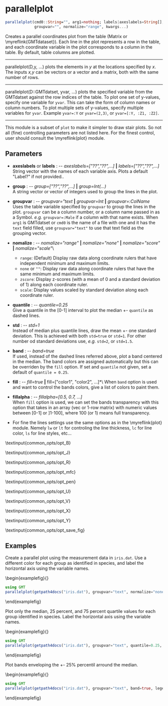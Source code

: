 # parallelplot

```julia
parallelplot(cmd0::String="", arg1=nothing; labels|axeslabels=String[], group=Vector{String},
             groupvar="", normalize="range", kwargs...)
```

Creates a parallel coordinates plot from the table (Matrix or \myreflink{GMTdataset}). Each line in the plot
represents a row in the table, and each coordinate variable in the plot corresponds to a column in the table.
By default, table columns are plotted.

---
parallelplot(D,y, ...) plots the elements in *y* at the locations specified by *x*. The inputs *x,y* can be vectors or
a vector and a matrix, both with the same number of rows.

---
parallelplot(D::GMTdatset, yvar, ...) plots the specified variable from the GMTdatset against the row indices of the table.
To plot one set of y-values, specify one variable for `yvar`. This can take the form of column names or column numbers.
To plot multiple sets of y-values, specify multiple variables for `yvar`. Example `yvar=:Y` or `yvar=(2,3)`, or
`yvar=[:Y, :Z1, :Z2]`.

-----------
This module is a subset of `plot` to make it simpler to draw stair plots. So not all (fine)
controlling parameters are not listed here. For the finest control, user should consult the \myreflink{plot} module.

Parameters
----------

- **axeslabels** or **labels** : -- *axeslabels=["??","??",...]* **|** *labels=["??","??",...]*\
   String vector with the names of each variable axis. Plots a default "Label?" if not provided..

- **group** : -- *group=["??","??",...]* **|** *group=Int(...)*\
   A string vector or vector of integers used to group the lines in the plot.

- **groupvar** : -- *groupvar="text* **|** *groupvar=Int* **|** *groupvar=:ColName*\
   Uses the table variable specified by `groupvar` to group the lines in the plot. `groupvar` can
   be a column number, or a column name passed in as a Symbol. *e.g.* `groupvar=:Male` if a column with that
   name exists.  When `arg1` is GMTdatset or `cmd0` is the name of a file with one and it has the `text` field
   filled, use `groupvar="text"` to use that text field as the grouping vector.

- **nomalize** : -- *nomalize="range"* **|** *nomalize="none"* **|** *nomalize="score"* **|** *nomalize="scale"*\
    - `range`: (Default) Display raw data along coordinate rulers that have independent minimum and maximum limits.
    - `none` or `""`: Display raw data along coordinate rulers that have the same minimum and maximum limits.
    - `zscore`: Display z-scores (with a mean of 0 and a standard deviation of 1) along each coordinate ruler.
    - `scale`: Display values scaled by standard deviation along each coordinate ruler.

- **quantile** : -- *quantile=0.25*\
    Give a quantile in the [0-1] interval to plot the median +- `quantile` as dashed lines.

- **std** : -- *std=1*\
    Instead of median plus quantile lines, draw the mean +- one standard deviation. This is achieved with both
    `std=true` or `std=1`. For other number od standard deviations use, *e.g.* `std=2`, or `std=1.5`.

- **band** : -- *band=true*\
    If used, instead of the dashed lines referred above, plot a band centered in the median. The band
    colors are assigned automatically but this can be overriden by the `fill` option. If set and `quantile`
    not given, set a default of `quantile = 0.25`.

- **fill** : -- *fill=true* **|** fill=["color1", "color2", ...]*\ 
    When `band` option is used and want to control the bands colors, give a list of colors to paint them.

- **fillalpha** : -- *fillalpha=[0.5, 0.7, ...]*\
    When `fill` option is used, we can set the bands transparency with this option that takes in an array
    (vec or 1-row matrix) with numeric values between [0-1] or ]1-100], where 100 (or 1) means full transparency.

- For fine the lines settings use the same options as in the \myreflink{plot} module. Nemely `lw` or `lt` for
    controling the line thickness, `lc` for line color, `ls` for line styles, etc...

\textinput{common_opts/opt_B}

\textinput{common_opts/opt_J}

\textinput{common_opts/opt_R}

\textinput{common_opts/opt_mfc}

\textinput{common_opts/opt_pen}

\textinput{common_opts/opt_U}

\textinput{common_opts/opt_V}

\textinput{common_opts/opt_X}

\textinput{common_opts/opt_Y}

\textinput{common_opts/opt_save_fig}

Examples
--------


Create a parallel plot using the measurement data in `iris.dat`. Use a different color for each group as
identified in species, and label the horizontal axis using the variable names.

\begin{examplefig}{}
```julia
using GMT
parallelplot(getpath4docs("iris.dat"), groupvar="text", normalize="none", legend=true, show=true)
```
\end{examplefig}

Plot only the median, 25 percent, and 75 percent quartile values for each group identified in species.
Label the horizontal axis using the variable names.

\begin{examplefig}{}
```julia
using GMT
parallelplot(getpath4docs("iris.dat"), groupvar="text", quantile=0.25, legend=true, show=true)
```
\end{examplefig}

Plot bands enveloping the +- 25% percentil arround the median.

\begin{examplefig}{}
```julia
using GMT
parallelplot(getpath4docs("iris.dat"), groupvar="text", band=true, legend=true, show=true)
```
\end{examplefig}
